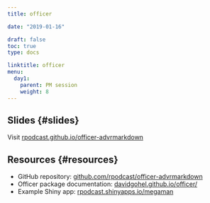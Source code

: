 ```yaml
---
title: officer

date: "2019-01-16"

draft: false
toc: true
type: docs

linktitle: officer
menu:
  day1:
    parent: PM session
    weight: 8
---
```


## Slides {#slides}

Visit [rpodcast.github.io/officer-advrmarkdown](https://rpodcast.github.io/officer-advrmarkdown)

## Resources {#resources}

* GitHub repository: [github.com/rpodcast/officer-advrmarkdown](https://github.com/rpodcast/officer-advrmarkdown)
* Officer package documentation: [davidgohel.github.io/officer/](https://davidgohel.github.io/officer/)
* Example Shiny app: [rpodcast.shinyapps.io/megaman](https://rpodcast.shinyapps.io/megaman)

